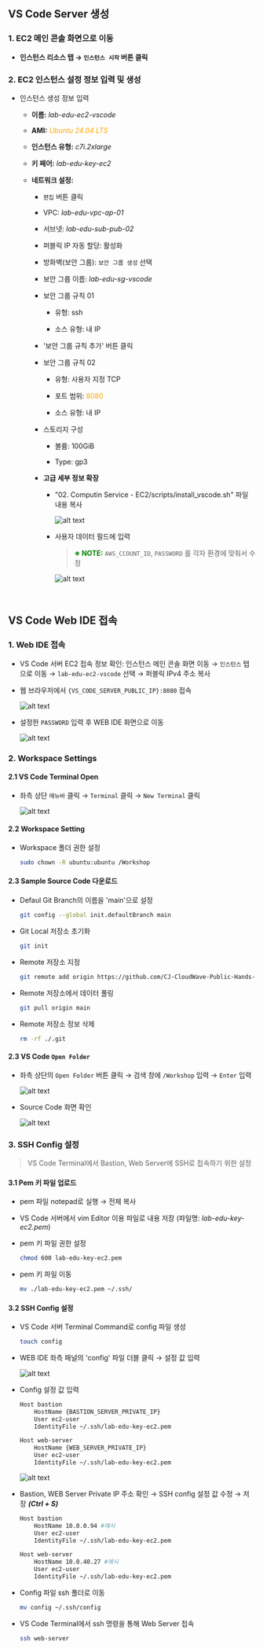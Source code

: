 ## VS Code Server 생성

### 1. EC2 메인 콘솔 화면으로 이동

- **인스턴스 리소스 탭 → `인스턴스 시작` 버튼 클릭**

### 2. EC2 인스턴스 설정 정보 입력 및 생성

- 인스턴스 생성 정보 입력

    - **이름:** *lab-edu-ec2-vscode*

    - **AMI:** <span style="color:orange">*Ubuntu 24.04 LTS*</span>

    - **인스턴스 유형:** *c7i.2xlarge*

    - **키 페어:** *lab-edu-key-ec2*

    - **네트워크 설정:**

        - `편집` 버튼 클릭

        - VPC: *lab-edu-vpc-ap-01*

        - 서브넷: *lab-edu-sub-pub-02*

        - 퍼블릭 IP 자동 할당: 활성화

        - 방화벽(보안 그룹): `보안 그룹 생성` 선택

        - 보안 그룹 이름: *lab-edu-sg-vscode*

        - 보안 그룹 규칙 01

            - 유형: ssh

            - 소스 유형: 내 IP

        - '보안 그룹 규칙 추가' 버튼 클릭

        - 보안 그룹 규칙 02

            - 유형: 사용자 지정 TCP

            - 포트 범위: <span style="color:orange">8080</span>
            
            - 소스 유형: 내 IP

        - 스토리지 구성

            - 볼륨: 100GiB
            
            - Type: gp3

        - **고급 세부 정보 확장**

            - "02. Computin Service - EC2/scripts/install_vscode.sh" 파일 내용 복사
                
                ![alt text](./img/install_vscode_script.png)

            - 사용자 데이터 필드에 입력

                > <span style="color:green">**※ NOTE:**</span> `AWS_CCOUNT_ID`, `PASSWORD` 를 각자 환경에 맞춰서 수정

                ![alt text](./img/user_data_vscode.png)

<br>





## VS Code Web IDE 접속

### 1. Web IDE 접속

- VS Code 서버 EC2 접속 정보 확인: 인스턴스 메인 콘솔 화면 이동 → `인스턴스` 탭으로 이동 → `lab-edu-ec2-vscode` 선택 → 퍼블릭 IPv4 주소 복사

- 웹 브라우저에서 `{VS_CODE_SERVER_PUBLIC_IP}:8080` 접속

    ![alt text](./img/vs_code_login.png)

- 설정한 `PASSWORD` 입력 후 WEB IDE 화면으로 이동

    ![alt text](./img/vs_code_console.png)

### 2. Workspace Settings

#### 2.1 VS Code Terminal Open

- 좌측 상단 `메뉴바` 클릭 → `Terminal` 클릭 → `New Terminal` 클릭

    ![alt text](./img/vs_code_termanal_open.png)

#### 2.2 Workspace Setting

- Workspace 폴더 권한 설정
  
    ```bash
    sudo chown -R ubuntu:ubuntu /Workshop
    ```

#### 2.3 Sample Source Code 다운로드

- Defaul Git Branch의 이름을 'main'으로 설정

    ```bash
    git config --global init.defaultBranch main
    ```

- Git Local 저장소 초기화

    ```bash
    git init
    ```

- Remote 저장소 지정

    ```bash
    git remote add origin https://github.com/CJ-CloudWave-Public-Hands-on-Lab/streamlit-project.git
    ```

- Remote 저장소에서 데이터 풀링

    ```bash
    git pull origin main
    ```

- Remote 저장소 정보 삭제

    ```bash
    rm -rf ./.git
    ```
    
#### 2.3 VS Code `Open Folder`

- 좌측 상단의 `Open Folder` 버튼 클릭 → 검색 창에 `/Workshop` 입력 → `Enter` 입력

    ![alt text](./img/vs_code_project_open.png)

- Source Code 화면 확인

    ![alt text](./img/vs_code_project.png)

### 3. SSH Config 설정

> VS Code Terminal에서 Bastion, Web Server에 SSH로 접속하기 위한 설정

#### 3.1 Pem 키 파일 업로드

- pem 파일 notepad로 실행 → 전체 복사

- VS Code 서버에서 vim Editor 이용 파일로 내용 저장 (파일명: *lab-edu-key-ec2.pem*)

- pem 키 파일 권한 설정

    ```bash
    chmod 600 lab-edu-key-ec2.pem
    ```

- pem 키 파일 이동

    ```bash
    mv ./lab-edu-key-ec2.pem ~/.ssh/
    ```

#### 3.2 SSH Config 설정

- VS Code 서버 Terminal Command로 config 파일 생성 

    ```bash
    touch config
    ```

- WEB IDE 좌측 패널의 'config' 파일 더블 클릭 → 설정 값 입력

    ![alt text](./img/ssh_config_setting.png)

- Config 설정 값 입력

    ```bash
    Host bastion
        HostName {BASTION_SERVER_PRIVATE_IP}
        User ec2-user
        IdentityFile ~/.ssh/lab-edu-key-ec2.pem

    Host web-server
        HostName {WEB_SERVER_PRIVATE_IP}
        User ec2-user
        IdentityFile ~/.ssh/lab-edu-key-ec2.pem
    ```

    ![alt text](./img/ssh_config_contents.png)

- Bastion, WEB Server Private IP 주소 확인 → SSH config 설정 값 수정 → 저장 ***(Ctrl + S)***

    ```bash
    Host bastion
        HostName 10.0.0.94 #예시
        User ec2-user
        IdentityFile ~/.ssh/lab-edu-key-ec2.pem

    Host web-server
        HostName 10.0.40.27 #예시
        User ec2-user
        IdentityFile ~/.ssh/lab-edu-key-ec2.pem
    ```

- Config 파일 ssh 폴더로 이동

    ```bash
    mv config ~/.ssh/config
    ```

- VS Code Terminal에서 ssh 명령을 통해 Web Server 접속

    ```bash
    ssh web-server
    ```